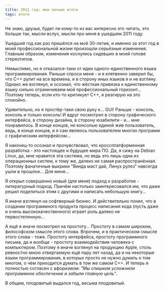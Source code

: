 ```yaml
---
title: 2011 год: мои личные итоги
tags: итоги
---
```


Не знаю, друзья, будет ли кому-то из вас интересно это читать, это больше так, мысли вслух, мысли про меня в ушедшем 2011 году.

Ушедший год как раз пришёлся на моё 30-летие, и именно за этот год в моей профессиональной жизни произошли серьёзные изменения. Главным образом, изменения коснулись сидевших в моей голове стереотипов. 

Немыслимо, но я отказался-таки от идеи одного-единственного языка программирования. Раньше спроси меня - и я клятвенно заверил бы, что C++ рулит на все времена, и в сторону иных языков я и не взгляну. Однако же взглянул, и осознал, что жёсткая привязка к единственному языку сильно ограничиваем мой профессиональный горизонт... Поэтому теперь, если кто-то критикует C++, я реагирую на это спокойно.

Удивительно, но я простёр-таки свою руку к... GUI! Раньше - консоль, консоль и только консоль! И вдруг посмотрел в сторону графического интерфейса, в сторону дизайна, в сторону юзабилити - и... мне понравилось. В конце концов, не консолью единой жив пользователь, ведь, в конце концов, и я сам являюсь пользователем многих программ с графическим интерфейсом...

Я наконец-то осознал и прочувствовал, что кроссплатформенная разработка - это настоящее и будущее мира ПО. Да, я сижу на Debian Linux, да, мне нравится эта система, но ведь это лишь одна из операционных систем, к тому же, далеко не самая распространённая. Поэтому фанатичные выкрики "Винда маст дай, Линух рулез" навсегда ушли в прошлое... Для меня...

Я открыл совершенно новый (для меня) подход к разработке - литературный подход. Причём настолько заинтересовался им, что даже решил поделиться этим с другими и написать небольшую книгу...

Я иначе взглянул на софтверный бизнес. И действительно понял, что в создании программного продукта процесс написания кода (пусть даже и очень высококачественного) играет роль далеко не первостепенную...

А ещё я иначе посмотрел на простоту... Простоту в самом широком, философском смысле этого слова. Впрочем, и в практическом смысле этого слова - тоже. Простоту интерфейса, простоту программного письма, да и вообще - простоту взаимодействия человека с компьютером. Поэтому я иначе взглянул на продукцию Apple, столь ревностно мною отвергаемую ещё пару лет назад, да и на некоторые языки программирования, в которых просто не нужно думать о том многом, о чём приходится думать в том же самом C++. И теперь я полностью согласен с афоризмом: *"Мы слишком усложнили программное обеспечение и забыли главную цель"*.

В общем, плодовитый выдался год, весьма плодовитый.
